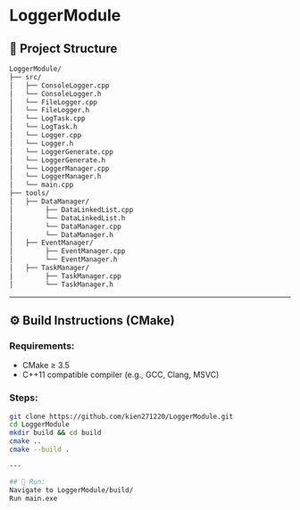 # LoggerModule

## 📁 Project Structure
``` bash
LoggerModule/
├── src/
│   ├── ConsoleLogger.cpp
│   └── ConsoleLogger.h
│   └── FileLogger.cpp
│   └── FileLogger.h
│   └── LogTask.cpp
│   └── LogTask.h
│   └── Logger.cpp
│   └── Logger.h
│   └── LoggerGenerate.cpp
│   └── LoggerGenerate.h
│   └── LoggerManager.cpp
│   └── LoggerManager.h
│   └── main.cpp
├── tools/
│   ├── DataManager/
│        ├── DataLinkedList.cpp
│        └── DataLinkedList.h
│        └── DataManager.cpp
│        └── DataManager.h
│   ├── EventManager/
│        ├── EventManager.cpp
│        └── EventManager.h
│   ├── TaskManager/
│        ├── TaskManager.cpp
│        └── TaskManager.h
```
---

## ⚙️ Build Instructions (CMake)

### Requirements:
- CMake ≥ 3.5
- C++11 compatible compiler (e.g., GCC, Clang, MSVC)

### Steps:

```bash
git clone https://github.com/kien271220/LoggerModule.git
cd LoggerModule
mkdir build && cd build
cmake ..
cmake --build .

---

## 🚀 Run:
Navigate to LoggerModule/build/
Run main.exe

